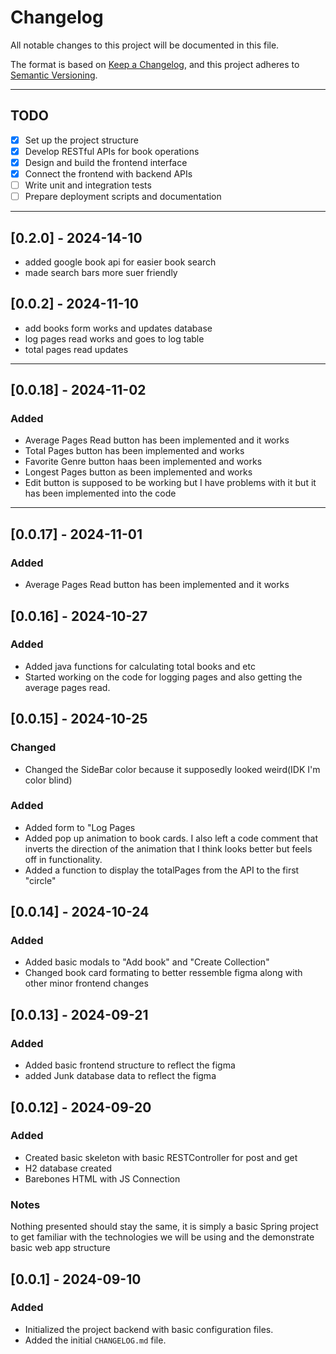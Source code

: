 # Changelog

All notable changes to this project will be documented in this file.

The format is based on [Keep a Changelog](https://keepachangelog.com/en/1.0.0/), and this project adheres to [Semantic Versioning](https://semver.org/spec/v2.0.0.html).

---

## TODO

- [X] Set up the project structure
- [X] Develop RESTful APIs for book operations
- [X] Design and build the frontend interface
- [X] Connect the frontend with backend APIs
- [ ] Write unit and integration tests
- [ ] Prepare deployment scripts and documentation
---
## [0.2.0] - 2024-14-10
- added google book api for easier book search
- made search bars more suer friendly

## [0.0.2] - 2024-11-10
- add books form works and updates database
- log pages read works and goes to log table
- total pages read updates
--- 
## [0.0.18] - 2024-11-02

### Added
- Average Pages Read button has been implemented and it works
- Total Pages button has been implemented and works
- Favorite Genre button haas been implemented and works
- Longest Pages button as been implemented and works
- Edit button is supposed to be working but I have problems with it but it has been implemented into the code
---
## [0.0.17] - 2024-11-01

### Added
- Average Pages Read button has been implemented and it works

## [0.0.16] - 2024-10-27

### Added
- Added java functions for calculating total books and etc
- Started working on the code for logging pages and also getting the average pages read.

## [0.0.15] - 2024-10-25

### Changed
- Changed the SideBar color because it supposedly looked weird(IDK I'm color blind)

### Added
- Added form to "Log Pages
- Added pop up animation to book cards. I also left a code comment that inverts the direction of the animation that I think looks better but feels off in functionality.
- Added a function to display the totalPages from the API to the first "circle"

## [0.0.14] - 2024-10-24

### Added

- Added basic modals to "Add book" and "Create Collection"
- Changed book card formating to better ressemble figma along with other minor frontend changes
## [0.0.13] - 2024-09-21

### Added

- Added basic frontend structure to reflect the figma
- added Junk database data to reflect the figma

## [0.0.12] - 2024-09-20

### Added

- Created basic skeleton with basic RESTController for post and get
- H2 database created
- Barebones HTML with JS Connection

### Notes
Nothing presented should stay the same, it is simply
a basic Spring project to get familiar with the technologies
we will be using and the demonstrate basic web app structure

## [0.0.1] - 2024-09-10

### Added

- Initialized the project backend with basic configuration files.
- Added the initial `CHANGELOG.md` file.


